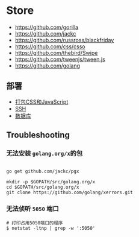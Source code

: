 # Store

* https://github.com/gorilla
* https://github.com/jackc
* https://github.com/russross/blackfriday
* https://github.com/css/csso
* https://github.com/thebird/Swipe
* https://github.com/tweenjs/tween.js
* https://github.com/golang

## 部署

* [打包CSS和JavaScript](./scripts/publish.go)
* [SSH](./scripts/ssh/server.go)
* [数据库](./SQL.md)

## Troubleshooting

### 无法安装 `golang.org/x`的包
 
```

go get github.com/jackc/pgx

mkdir -p $GOPATH/src/golang.org/x
cd $GOPATH/src/golang.org/x
git clone https://github.com/golang/xerrors.git

```

### 无法侦听 `5050` 端口 
```shell script
# 打印占用5050端口的程序
$ netstat -ltnp | grep -w ':5050' 

```